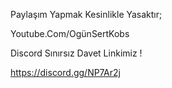 Paylaşım Yapmak Kesinlikle Yasaktır;

Youtube.Com/OgünSertKobs

Discord Sınırsız Davet Linkimiz !

<https://discord.gg/NP7Ar2j>
